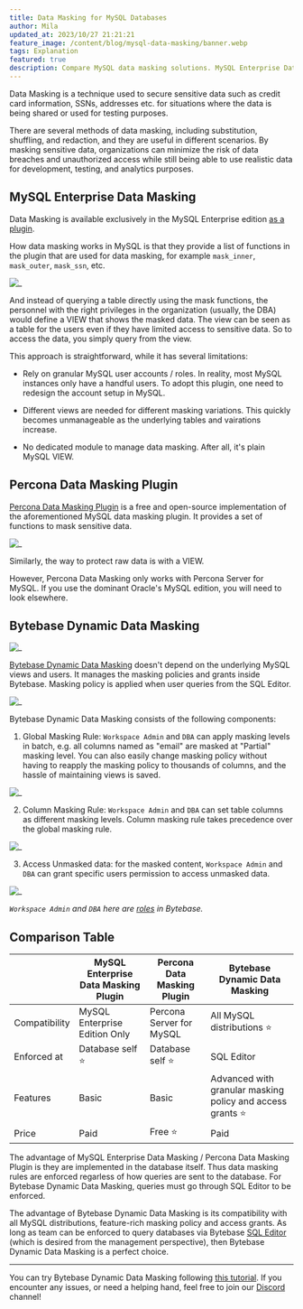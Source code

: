 ```yaml
---
title: Data Masking for MySQL Databases
author: Mila
updated_at: 2023/10/27 21:21:21
feature_image: /content/blog/mysql-data-masking/banner.webp
tags: Explanation
featured: true
description: Compare MySQL data masking solutions. MySQL Enterprise Data Masking, Percona Data Masking Plugin and Bytebase Dynamic Data Masking.
---
```


Data Masking is a technique used to secure sensitive data such as credit card information, SSNs, addresses etc. for situations where the data is being shared or used for testing purposes.

There are several methods of data masking, including substitution, shuffling, and redaction, and they are useful in different scenarios. By masking sensitive data, organizations can minimize the risk of data breaches and unauthorized access while still being able to use realistic data for development, testing, and analytics purposes.

## MySQL Enterprise Data Masking

Data Masking is available exclusively in the MySQL Enterprise edition [as a plugin](https://dev.mysql.com/doc/refman/8.0/en/data-masking-plugin-usage.html).

How data masking works in MySQL is that they provide a list of functions in the plugin that are used for data masking, for example `mask_inner`, `mask_outer`, `mask_ssn`, etc.

![_](/content/blog/mysql-data-masking/mysql.webp)

And instead of querying a table directly using the mask functions, the personnel with the right privileges in the organization (usually, the DBA) would define a VIEW that shows the masked data. The view can be seen as a table for the users even if they have limited access to sensitive data. So to access the data, you simply query from the view.

This approach is straightforward, while it has several limitations:

- Rely on granular MySQL user accounts / roles. In reality, most MySQL instances only have a handful users. To adopt this plugin, one need to redesign the account setup in MySQL.

- Different views are needed for different masking variations. This quickly becomes unmanageable as the underlying tables and vairations increase.

- No dedicated module to manage data masking. After all, it's plain MySQL VIEW.

## Percona Data Masking Plugin

[Percona Data Masking Plugin](https://docs.percona.com/percona-server/8.0/data-masking-plugin-functions.html) is a free and open-source implementation of the aforementioned MySQL data masking plugin. It provides a set of functions to mask sensitive data.

![_](/content/blog/mysql-data-masking/percona.webp)

Similarly, the way to protect raw data is with a VIEW.

However, Percona Data Masking only works with Percona Server for MySQL. If you use the dominant Oracle's MySQL edition, you will need to look elsewhere.

## Bytebase Dynamic Data Masking

![_](/content/blog/mysql-data-masking/bytebase-masking.webp)

[Bytebase Dynamic Data Masking](/docs/security/data-masking/overview/) doesn't depend on the underlying MySQL views and users.
It manages the masking policies and grants inside Bytebase. Masking policy is applied when user queries from the SQL Editor.

![_](/content/blog/mysql-data-masking/bytebase-sql-editor.webp)

Bytebase Dynamic Data Masking consists of the following components:

1. Global Masking Rule: `Workspace Admin` and `DBA` can apply masking levels in batch, e.g. all columns named as "email" are masked at "Partial" masking level. You can also easily change masking policy without having to reapply the masking policy to thousands of columns, and the hassle of maintaining views is saved.

![_](/content/blog/mysql-data-masking/bytebase-global-masking.webp)

2. Column Masking Rule: `Workspace Admin` and `DBA` can set table columns as different masking levels. Column masking rule takes precedence over the global masking rule.

![_](/content/blog/mysql-data-masking/bytebase-column-level-masking.webp)

3. Access Unmasked data: for the masked content, `Workspace Admin` and `DBA` can grant specific users permission to access unmasked data.

![_](/content/blog/mysql-data-masking/bytebase-masking-grant-access.webp)

_`Workspace Admin` and `DBA` here are [roles](/docs/concepts/roles-and-permissions/) in Bytebase._

## Comparison Table

|               | MySQL Enterprise Data Masking Plugin | Percona Data Masking Plugin | Bytebase Dynamic Data Masking                               |
| ------------- | ------------------------------------ | --------------------------- | ----------------------------------------------------------- |
| Compatibility | MySQL Enterprise Edition Only        | Percona Server for MySQL    | All MySQL distributions ⭐️                                 |
| Enforced at   | Database self ⭐️                    | Database self ⭐️           | SQL Editor                                                  |
| Features      | Basic                                | Basic                       | Advanced with granular masking policy and access grants ⭐️ |
| Price         | Paid                                 | Free ⭐️                    | Paid                                                        |

The advantage of MySQL Enterprise Data Masking / Percona Data Masking Plugin is they are implemented in the database itself. Thus data masking rules
are enforced regarless of how queries are sent to the database. For Bytebase Dynamic Data Masking, queries must go through SQL Editor to be enforced.

The advantage of Bytebase Dynamic Data Masking is its compatibility with all MySQL distributions, feature-rich masking policy and access grants.
As long as team can be enforced to query databases via Bytebase [SQL Editor](/sql-editor) (which is desired from the management perspective), then Bytebase Dynamic Data Masking
is a perfect choice.

---

You can try Bytebase Dynamic Data Masking following [this tutorial](/docs/tutorials/data-masking/). If you encounter any issues, or need a helping hand, feel free to join our [Discord](https://discord.com/invite/huyw7gRsyA) channel!
